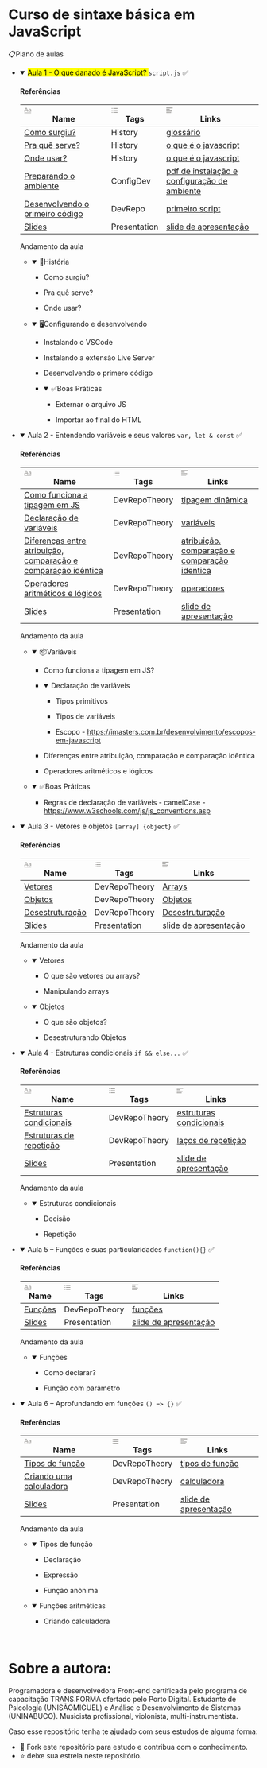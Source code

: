 # Curso de sintaxe básica em JavaScript

📋Plano de aulas</h1></header>
<div class="page-body">
<ul id="e5ee4531-773d-48bc-bfb6-7f8f22c51a06" class="block-color-red_background toggle">
   <li>
      <details open="">
         <summary><mark class="highlight-red_background">Aula 1 - O que danado é JavaScript? </mark> <code>script.js</code> ✅</summary>
         <div id="fb329cde-13ea-4a2d-a128-54542fecf933" class="collection-content">
            <h4 class="collection-title">Referências</h4>
            <table class="collection-content">
               <thead>
                  <tr>
                     <th>
                        <span class="icon property-icon">
                           <svg viewBox="0 0 14 14" style="width:14px;height:14px;display:block;fill:rgba(55, 53, 47, 0.4);flex-shrink:0;-webkit-backface-visibility:hidden" class="typesTitle">
                              <path d="M7.73943662,8.6971831 C7.77640845,8.7834507 7.81338028,8.8943662 7.81338028,9.00528169 C7.81338028,9.49823944 7.40669014,9.89260563 6.91373239,9.89260563 C6.53169014,9.89260563 6.19894366,9.64612676 6.08802817,9.30105634 L5.75528169,8.33978873 L2.05809859,8.33978873 L1.72535211,9.30105634 C1.61443662,9.64612676 1.2693662,9.89260563 0.887323944,9.89260563 C0.394366197,9.89260563 0,9.49823944 0,9.00528169 C0,8.8943662 0.0246478873,8.7834507 0.0616197183,8.6971831 L2.46478873,2.48591549 C2.68661972,1.90669014 3.24119718,1.5 3.90669014,1.5 C4.55985915,1.5 5.12676056,1.90669014 5.34859155,2.48591549 L7.73943662,8.6971831 Z M2.60035211,6.82394366 L5.21302817,6.82394366 L3.90669014,3.10211268 L2.60035211,6.82394366 Z M11.3996479,3.70598592 C12.7552817,3.70598592 14,4.24823944 14,5.96126761 L14,9.07922535 C14,9.52288732 13.6549296,9.89260563 13.2112676,9.89260563 C12.8169014,9.89260563 12.471831,9.59683099 12.4225352,9.19014085 C12.028169,9.6584507 11.3257042,9.95422535 10.5492958,9.95422535 C9.60035211,9.95422535 8.47887324,9.31338028 8.47887324,7.98239437 C8.47887324,6.58978873 9.60035211,6.08450704 10.5492958,6.08450704 C11.3380282,6.08450704 12.040493,6.33098592 12.4348592,6.81161972 L12.4348592,5.98591549 C12.4348592,5.38204225 11.9172535,4.98767606 11.1285211,4.98767606 C10.6602113,4.98767606 10.2411972,5.11091549 9.80985915,5.38204225 C9.72359155,5.43133803 9.61267606,5.46830986 9.50176056,5.46830986 C9.18133803,5.46830986 8.91021127,5.1971831 8.91021127,4.86443662 C8.91021127,4.64260563 9.0334507,4.44542254 9.19366197,4.34683099 C9.87147887,3.90316901 10.6232394,3.70598592 11.3996479,3.70598592 Z M11.1778169,8.8943662 C11.6830986,8.8943662 12.1760563,8.72183099 12.4348592,8.37676056 L12.4348592,7.63732394 C12.1760563,7.29225352 11.6830986,7.11971831 11.1778169,7.11971831 C10.5616197,7.11971831 10.056338,7.45246479 10.056338,8.0193662 C10.056338,8.57394366 10.5616197,8.8943662 11.1778169,8.8943662 Z M0.65625,11.125 L13.34375,11.125 C13.7061869,11.125 14,11.4188131 14,11.78125 C14,12.1436869 13.7061869,12.4375 13.34375,12.4375 L0.65625,12.4375 C0.293813133,12.4375 4.43857149e-17,12.1436869 0,11.78125 C-4.43857149e-17,11.4188131 0.293813133,11.125 0.65625,11.125 Z"></path>
                           </svg>
                        </span>
                        Name
                     </th>
                     <th>
                        <span class="icon property-icon">
                           <svg viewBox="0 0 14 14" style="width:14px;height:14px;display:block;fill:rgba(55, 53, 47, 0.4);flex-shrink:0;-webkit-backface-visibility:hidden" class="typesMultipleSelect">
                              <path d="M4,3 C4,2.447715 4.447715,2 5,2 L12,2 C12.5523,2 13,2.447716 13,3 C13,3.55228 12.5523,4 12,4 L5,4 C4.447715,4 4,3.55228 4,3 Z M4,7 C4,6.447715 4.447715,6 5,6 L12,6 C12.5523,6 13,6.447716 13,7 C13,7.55228 12.5523,8 12,8 L5,8 C4.447715,8 4,7.55228 4,7 Z M4,11 C4,10.447715 4.447715,10 5,10 L12,10 C12.5523,10 13,10.447716 13,11 C13,11.55228 12.5523,12 12,12 L5,12 C4.447715,12 4,11.55228 4,11 Z M2,4 C1.44771525,4 1,3.55228475 1,3 C1,2.44771525 1.44771525,2 2,2 C2.55228475,2 3,2.44771525 3,3 C3,3.55228475 2.55228475,4 2,4 Z M2,8 C1.44771525,8 1,7.55228475 1,7 C1,6.44771525 1.44771525,6 2,6 C2.55228475,6 3,6.44771525 3,7 C3,7.55228475 2.55228475,8 2,8 Z M2,12 C1.44771525,12 1,11.5522847 1,11 C1,10.4477153 1.44771525,10 2,10 C2.55228475,10 3,10.4477153 3,11 C3,11.5522847 2.55228475,12 2,12 Z"></path>
                           </svg>
                        </span>
                        Tags
                     </th>
                     <th>
                        <span class="icon property-icon">
                           <svg viewBox="0 0 14 14" style="width:14px;height:14px;display:block;fill:rgba(55, 53, 47, 0.4);flex-shrink:0;-webkit-backface-visibility:hidden" class="typesText">
                              <path d="M7,4.56818 C7,4.29204 6.77614,4.06818 6.5,4.06818 L0.5,4.06818 C0.223858,4.06818 0,4.29204 0,4.56818 L0,5.61364 C0,5.88978 0.223858,6.11364 0.5,6.11364 L6.5,6.11364 C6.77614,6.11364 7,5.88978 7,5.61364 L7,4.56818 Z M0.5,1 C0.223858,1 0,1.223858 0,1.5 L0,2.54545 C0,2.8216 0.223858,3.04545 0.5,3.04545 L12.5,3.04545 C12.7761,3.04545 13,2.8216 13,2.54545 L13,1.5 C13,1.223858 12.7761,1 12.5,1 L0.5,1 Z M0,8.68182 C0,8.95796 0.223858,9.18182 0.5,9.18182 L11.5,9.18182 C11.7761,9.18182 12,8.95796 12,8.68182 L12,7.63636 C12,7.36022 11.7761,7.13636 11.5,7.13636 L0.5,7.13636 C0.223858,7.13636 0,7.36022 0,7.63636 L0,8.68182 Z M0,11.75 C0,12.0261 0.223858,12.25 0.5,12.25 L9.5,12.25 C9.77614,12.25 10,12.0261 10,11.75 L10,10.70455 C10,10.4284 9.77614,10.20455 9.5,10.20455 L0.5,10.20455 C0.223858,10.20455 0,10.4284 0,10.70455 L0,11.75 Z"></path>
                           </svg>
                        </span>
                        Links
                     </th>
                  </tr>
               </thead>
               <tbody>
                  <tr id="8dba805d-0a47-43e6-9074-0fec26d69717">
                     <td class="cell-title"><a href="https://www.notion.so/Como-surgiu-8dba805d0a4743e690740fec26d69717">Como surgiu?</a></td>
                     <td class="cell-?Ktb"><span class="selected-value select-value-color-pink">History</span></td>
                     <td class="cell-~GqB"><a href="https://developer.mozilla.org/pt-BR/docs/Glossary/JavaScript">glossário</a></td>
                  </tr>
                  <tr id="cb3403fd-b717-4120-b1d1-21b7e848132a">
                     <td class="cell-title"><a href="https://www.notion.so/Pra-qu-serve-cb3403fdb7174120b1d121b7e848132a">Pra quê serve?</a></td>
                     <td class="cell-?Ktb"><span class="selected-value select-value-color-pink">History</span></td>
                     <td class="cell-~GqB"><a href="https://developer.mozilla.org/pt-BR/docs/Learn/JavaScript/First_steps/What_is_JavaScript">o que é o javascript</a></td>
                  </tr>
                  <tr id="09713919-8a15-4f55-949c-871fcb693b65">
                     <td class="cell-title"><a href="https://www.notion.so/Onde-usar-097139198a154f55949c871fcb693b65">Onde usar?</a></td>
                     <td class="cell-?Ktb"><span class="selected-value select-value-color-pink">History</span></td>
                     <td class="cell-~GqB"><a href="https://developer.mozilla.org/pt-BR/docs/Learn/JavaScript/First_steps/What_is_JavaScript">o que é o javascript</a></td>
                  </tr>
                  <tr id="f0d09714-e25f-4a9b-acab-54293db9abe9">
                     <td class="cell-title"><a href="https://www.notion.so/Preparando-o-ambiente-f0d09714e25f4a9bacab54293db9abe9">Preparando o ambiente</a></td>
                     <td class="cell-?Ktb"><span class="selected-value select-value-color-gray">Config</span><span class="selected-value select-value-color-orange">Dev</span></td>
                     <td class="cell-~GqB"><a href="https://github.com/DianaMartine/curso-dio-sintaxe-basica-javascript/blob/main/Aula">pdf de instalação e configuração de ambiente</a></td>
                  </tr>
                  <tr id="73ae1ff9-9060-4708-8bc2-db140c0c8071">
                     <td class="cell-title"><a href="https://www.notion.so/Desenvolvendo-o-primeiro-c-digo-73ae1ff9906047088bc2db140c0c8071">Desenvolvendo o primeiro código</a></td>
                     <td class="cell-?Ktb"><span class="selected-value select-value-color-orange">Dev</span><span class="selected-value select-value-color-blue">Repo</span></td>
                     <td class="cell-~GqB"><a href="https://github.com/DianaMartine/curso-dio-sintaxe-basica-javascript">primeiro script</a></td>
                  </tr>
                  <tr id="5369d79f-03ab-4b1f-98fa-f843e9b2c11e">
                     <td class="cell-title"><a href="https://www.notion.so/Slides-5369d79f03ab4b1f98faf843e9b2c11e">Slides</a></td>
                     <td class="cell-?Ktb"><span class="selected-value select-value-color-red">Presentation</span></td>
                     <td class="cell-~GqB"><a href="https://docs.google.com/presentation/d/1J8ALUVYqdvtAolFvi3mZ45XDBJBkuC6a/edit?usp=sharing&amp;ouid=111286512786680935735&amp;rtpof=true&amp;sd=true">slide de apresentação</a></td>
                  </tr>
               </tbody>
            </table>
         </div>
         <p id="1e38808c-56e3-497e-a93a-3e5ace55d17f" class=""></p>
         <p id="fa7ac8ea-508e-4792-8ec3-2a021bea4c7e" class="">Andamento da aula</p>
         <ul id="72ab6615-eb1c-4aba-9896-ac79ead71ce5" class="toggle">
            <li>
               <details open="">
                  <summary>📔História</summary>
                  <ul id="eb3a601b-d9d0-4436-9a5c-82629dc768b6" class="to-do-list">
                     <li>
                        <div class="checkbox checkbox-off"></div>
                        <span class="to-do-children-unchecked">Como surgiu?</span>
                     </li>
                  </ul>
                  <ul id="dbd538a8-c553-496f-85ef-043c62b0fb77" class="to-do-list">
                     <li>
                        <div class="checkbox checkbox-off"></div>
                        <span class="to-do-children-unchecked">Pra quê serve?</span>
                     </li>
                  </ul>
                  <ul id="1ae95505-6dc1-4ae0-a06a-9a6478351649" class="to-do-list">
                     <li>
                        <div class="checkbox checkbox-off"></div>
                        <span class="to-do-children-unchecked">Onde usar?</span>
                     </li>
                  </ul>
               </details>
            </li>
         </ul>
         <ul id="6fc9ccf0-43d9-46c6-a29e-d52a5ae15fe5" class="toggle">
            <li>
               <details open="">
                  <summary>🖥️Configurando e desenvolvendo</summary>
                  <ul id="b4652735-c75c-4c0d-9613-6f3e066aafdf" class="to-do-list">
                     <li>
                        <div class="checkbox checkbox-off"></div>
                        <span class="to-do-children-unchecked">Instalando o VSCode</span>
                     </li>
                  </ul>
                  <ul id="fc95b0ea-e84a-40cb-af95-f7d0d5a8df61" class="to-do-list">
                     <li>
                        <div class="checkbox checkbox-off"></div>
                        <span class="to-do-children-unchecked">Instalando a extensão Live Server</span>
                     </li>
                  </ul>
                  <ul id="0ffd0301-446a-4828-8753-725eb6d5010e" class="to-do-list">
                     <li>
                        <div class="checkbox checkbox-off"></div>
                        <span class="to-do-children-unchecked">Desenvolvendo o primero código</span>
                     </li>
                  </ul>
                  <ul id="8a84a54d-4d1c-40d7-b745-766fccbd4ae0" class="toggle">
                     <li>
                        <details open="">
                           <summary>✅Boas Práticas</summary>
                           <ul id="f1b1df6d-7632-458b-870f-c1ceef39004d" class="to-do-list">
                              <li>
                                 <div class="checkbox checkbox-off"></div>
                                 <span class="to-do-children-unchecked">Externar o arquivo JS</span>
                              </li>
                           </ul>
                           <ul id="7da2f88e-61a1-483c-a6c5-fb2abe61817a" class="to-do-list">
                              <li>
                                 <div class="checkbox checkbox-off"></div>
                                 <span class="to-do-children-unchecked">Importar ao final do HTML</span>
                              </li>
                           </ul>
                        </details>
                     </li>
                  </ul>
               </details>
            </li>
         </ul>
         <p id="c1f746b5-fce0-494c-9640-38669f6d1dff" class=""></p>
      </details>
   </li>
</ul>
<ul id="abc37d98-b270-4dc7-82c4-644da2d24285" class="block-color-pink_background toggle">
   <li>
      <details open="">
         <summary>Aula 2 - Entendendo variáveis e seus valores <code>var, let &amp; const</code> ✅</summary>
         <div id="47a6aaab-23e1-4be4-a468-3c9705d7ee11" class="collection-content">
            <h4 class="collection-title">Referências</h4>
            <table class="collection-content">
               <thead>
                  <tr>
                     <th>
                        <span class="icon property-icon">
                           <svg viewBox="0 0 14 14" style="width:14px;height:14px;display:block;fill:rgba(55, 53, 47, 0.4);flex-shrink:0;-webkit-backface-visibility:hidden" class="typesTitle">
                              <path d="M7.73943662,8.6971831 C7.77640845,8.7834507 7.81338028,8.8943662 7.81338028,9.00528169 C7.81338028,9.49823944 7.40669014,9.89260563 6.91373239,9.89260563 C6.53169014,9.89260563 6.19894366,9.64612676 6.08802817,9.30105634 L5.75528169,8.33978873 L2.05809859,8.33978873 L1.72535211,9.30105634 C1.61443662,9.64612676 1.2693662,9.89260563 0.887323944,9.89260563 C0.394366197,9.89260563 0,9.49823944 0,9.00528169 C0,8.8943662 0.0246478873,8.7834507 0.0616197183,8.6971831 L2.46478873,2.48591549 C2.68661972,1.90669014 3.24119718,1.5 3.90669014,1.5 C4.55985915,1.5 5.12676056,1.90669014 5.34859155,2.48591549 L7.73943662,8.6971831 Z M2.60035211,6.82394366 L5.21302817,6.82394366 L3.90669014,3.10211268 L2.60035211,6.82394366 Z M11.3996479,3.70598592 C12.7552817,3.70598592 14,4.24823944 14,5.96126761 L14,9.07922535 C14,9.52288732 13.6549296,9.89260563 13.2112676,9.89260563 C12.8169014,9.89260563 12.471831,9.59683099 12.4225352,9.19014085 C12.028169,9.6584507 11.3257042,9.95422535 10.5492958,9.95422535 C9.60035211,9.95422535 8.47887324,9.31338028 8.47887324,7.98239437 C8.47887324,6.58978873 9.60035211,6.08450704 10.5492958,6.08450704 C11.3380282,6.08450704 12.040493,6.33098592 12.4348592,6.81161972 L12.4348592,5.98591549 C12.4348592,5.38204225 11.9172535,4.98767606 11.1285211,4.98767606 C10.6602113,4.98767606 10.2411972,5.11091549 9.80985915,5.38204225 C9.72359155,5.43133803 9.61267606,5.46830986 9.50176056,5.46830986 C9.18133803,5.46830986 8.91021127,5.1971831 8.91021127,4.86443662 C8.91021127,4.64260563 9.0334507,4.44542254 9.19366197,4.34683099 C9.87147887,3.90316901 10.6232394,3.70598592 11.3996479,3.70598592 Z M11.1778169,8.8943662 C11.6830986,8.8943662 12.1760563,8.72183099 12.4348592,8.37676056 L12.4348592,7.63732394 C12.1760563,7.29225352 11.6830986,7.11971831 11.1778169,7.11971831 C10.5616197,7.11971831 10.056338,7.45246479 10.056338,8.0193662 C10.056338,8.57394366 10.5616197,8.8943662 11.1778169,8.8943662 Z M0.65625,11.125 L13.34375,11.125 C13.7061869,11.125 14,11.4188131 14,11.78125 C14,12.1436869 13.7061869,12.4375 13.34375,12.4375 L0.65625,12.4375 C0.293813133,12.4375 4.43857149e-17,12.1436869 0,11.78125 C-4.43857149e-17,11.4188131 0.293813133,11.125 0.65625,11.125 Z"></path>
                           </svg>
                        </span>
                        Name
                     </th>
                     <th>
                        <span class="icon property-icon">
                           <svg viewBox="0 0 14 14" style="width:14px;height:14px;display:block;fill:rgba(55, 53, 47, 0.4);flex-shrink:0;-webkit-backface-visibility:hidden" class="typesMultipleSelect">
                              <path d="M4,3 C4,2.447715 4.447715,2 5,2 L12,2 C12.5523,2 13,2.447716 13,3 C13,3.55228 12.5523,4 12,4 L5,4 C4.447715,4 4,3.55228 4,3 Z M4,7 C4,6.447715 4.447715,6 5,6 L12,6 C12.5523,6 13,6.447716 13,7 C13,7.55228 12.5523,8 12,8 L5,8 C4.447715,8 4,7.55228 4,7 Z M4,11 C4,10.447715 4.447715,10 5,10 L12,10 C12.5523,10 13,10.447716 13,11 C13,11.55228 12.5523,12 12,12 L5,12 C4.447715,12 4,11.55228 4,11 Z M2,4 C1.44771525,4 1,3.55228475 1,3 C1,2.44771525 1.44771525,2 2,2 C2.55228475,2 3,2.44771525 3,3 C3,3.55228475 2.55228475,4 2,4 Z M2,8 C1.44771525,8 1,7.55228475 1,7 C1,6.44771525 1.44771525,6 2,6 C2.55228475,6 3,6.44771525 3,7 C3,7.55228475 2.55228475,8 2,8 Z M2,12 C1.44771525,12 1,11.5522847 1,11 C1,10.4477153 1.44771525,10 2,10 C2.55228475,10 3,10.4477153 3,11 C3,11.5522847 2.55228475,12 2,12 Z"></path>
                           </svg>
                        </span>
                        Tags
                     </th>
                     <th>
                        <span class="icon property-icon">
                           <svg viewBox="0 0 14 14" style="width:14px;height:14px;display:block;fill:rgba(55, 53, 47, 0.4);flex-shrink:0;-webkit-backface-visibility:hidden" class="typesText">
                              <path d="M7,4.56818 C7,4.29204 6.77614,4.06818 6.5,4.06818 L0.5,4.06818 C0.223858,4.06818 0,4.29204 0,4.56818 L0,5.61364 C0,5.88978 0.223858,6.11364 0.5,6.11364 L6.5,6.11364 C6.77614,6.11364 7,5.88978 7,5.61364 L7,4.56818 Z M0.5,1 C0.223858,1 0,1.223858 0,1.5 L0,2.54545 C0,2.8216 0.223858,3.04545 0.5,3.04545 L12.5,3.04545 C12.7761,3.04545 13,2.8216 13,2.54545 L13,1.5 C13,1.223858 12.7761,1 12.5,1 L0.5,1 Z M0,8.68182 C0,8.95796 0.223858,9.18182 0.5,9.18182 L11.5,9.18182 C11.7761,9.18182 12,8.95796 12,8.68182 L12,7.63636 C12,7.36022 11.7761,7.13636 11.5,7.13636 L0.5,7.13636 C0.223858,7.13636 0,7.36022 0,7.63636 L0,8.68182 Z M0,11.75 C0,12.0261 0.223858,12.25 0.5,12.25 L9.5,12.25 C9.77614,12.25 10,12.0261 10,11.75 L10,10.70455 C10,10.4284 9.77614,10.20455 9.5,10.20455 L0.5,10.20455 C0.223858,10.20455 0,10.4284 0,10.70455 L0,11.75 Z"></path>
                           </svg>
                        </span>
                        Links
                     </th>
                  </tr>
               </thead>
               <tbody>
                  <tr id="83d02bad-0aa3-4b88-831e-a2cfdc9fc9bf">
                     <td class="cell-title"><a href="https://www.notion.so/Como-funciona-a-tipagem-em-JS-83d02bad0aa34b88831ea2cfdc9fc9bf">Como funciona a tipagem em JS</a></td>
                     <td class="cell-?Ktb"><span class="selected-value select-value-color-orange">Dev</span><span class="selected-value select-value-color-blue">Repo</span><span class="selected-value select-value-color-green">Theory</span></td>
                     <td class="cell-~GqB"><a href="https://danvitoriano.medium.com/tipagem-dinâmica-no-javascript-e3551a445b38">tipagem dinâmica</a></td>
                  </tr>
                  <tr id="a96ee3bf-3eb1-4be3-9ece-e40e0f0b0822">
                     <td class="cell-title"><a href="https://www.notion.so/Declara-o-de-vari-veis-a96ee3bf3eb14be39ecee40e0f0b0822">Declaração de variáveis</a></td>
                     <td class="cell-?Ktb"><span class="selected-value select-value-color-orange">Dev</span><span class="selected-value select-value-color-blue">Repo</span><span class="selected-value select-value-color-green">Theory</span></td>
                     <td class="cell-~GqB"><a href="https://developer.mozilla.org/pt-BR/docs/Web/JavaScript/Guide/Grammar_and_types">variáveis</a></td>
                  </tr>
                  <tr id="2d258029-26ea-4034-b419-a394fac8809d">
                     <td class="cell-title"><a href="https://www.notion.so/Diferen-as-entre-atribui-o-compara-o-e-compara-o-id-ntica-2d25802926ea4034b419a394fac8809d">Diferenças entre atribuição, comparação e comparação idêntica</a></td>
                     <td class="cell-?Ktb"><span class="selected-value select-value-color-orange">Dev</span><span class="selected-value select-value-color-blue">Repo</span><span class="selected-value select-value-color-green">Theory</span></td>
                     <td class="cell-~GqB"><a href="https://developer.mozilla.org/pt-BR/docs/Web/JavaScript/Guide/Expressions_and_Operators#operador_atribuicao">atribuição. comparação e comparação identica</a></td>
                  </tr>
                  <tr id="b0b13633-f384-4c12-bc5e-b2d3a68a6a5c">
                     <td class="cell-title"><a href="https://www.notion.so/Operadores-aritm-ticos-e-l-gicos-b0b13633f3844c12bc5eb2d3a68a6a5c">Operadores aritméticos e lógicos</a></td>
                     <td class="cell-?Ktb"><span class="selected-value select-value-color-orange">Dev</span><span class="selected-value select-value-color-blue">Repo</span><span class="selected-value select-value-color-green">Theory</span></td>
                     <td class="cell-~GqB"><a href="https://developer.mozilla.org/pt-BR/docs/Web/JavaScript/Guide/Expressions_and_Operators#operador_atribuicao">operadores</a></td>
                  </tr>
                  <tr id="7c106e8f-f189-4402-b50d-ca31ca2872f2">
                     <td class="cell-title"><a href="https://www.notion.so/Slides-7c106e8ff1894402b50dca31ca2872f2">Slides</a></td>
                     <td class="cell-?Ktb"><span class="selected-value select-value-color-red">Presentation</span></td>
                     <td class="cell-~GqB"><a href="https://docs.google.com/presentation/d/12WrtfPD1kelr76mXkbkVgIg6-PNAwJrC/edit?usp=sharing&amp;ouid=111286512786680935735&amp;rtpof=true&amp;sd=true">slide de apresentação</a></td>
                  </tr>
               </tbody>
            </table>
         </div>
         <p id="77f15c87-5f09-4823-b99c-fb64c150f36a" class=""></p>
         <p id="b02d6c31-e1ea-4585-b831-63ba714f6d66" class="">Andamento da aula</p>
         <ul id="e035e43a-9a3c-4048-ba96-9ee0b869a8d0" class="toggle">
            <li>
               <details open="">
                  <summary>📦Variáveis</summary>
                  <ul id="5c79c5ae-2900-442b-a822-59393abccfdd" class="to-do-list">
                     <li>
                        <div class="checkbox checkbox-off"></div>
                        <span class="to-do-children-unchecked">Como funciona a tipagem em JS?</span>
                     </li>
                  </ul>
                  <ul id="f0f606b1-2a33-4e01-9a82-7345376bbcfa" class="toggle">
                     <li>
                        <details open="">
                           <summary>Declaração de variáveis</summary>
                           <ul id="ce9c56d7-92a3-4513-a00b-c0e05043253f" class="to-do-list">
                              <li>
                                 <div class="checkbox checkbox-off"></div>
                                 <span class="to-do-children-unchecked">Tipos primitivos</span>
                              </li>
                           </ul>
                           <ul id="88e67612-4c28-47ed-868f-a3912bdcc38e" class="to-do-list">
                              <li>
                                 <div class="checkbox checkbox-off"></div>
                                 <span class="to-do-children-unchecked">Tipos de variáveis</span>
                              </li>
                           </ul>
                           <ul id="b414b4dd-f9a3-4a08-9f42-5fdc415ddc08" class="to-do-list">
                              <li>
                                 <div class="checkbox checkbox-off"></div>
                                 <span class="to-do-children-unchecked">Escopo - <a href="https://imasters.com.br/desenvolvimento/escopos-em-javascript">https://imasters.com.br/desenvolvimento/escopos-em-javascript</a></span>
                              </li>
                           </ul>
                        </details>
                     </li>
                  </ul>
                  <ul id="afc63a93-3626-4d07-af35-4500a3be5af2" class="to-do-list">
                     <li>
                        <div class="checkbox checkbox-off"></div>
                        <span class="to-do-children-unchecked">Diferenças entre atribuição, comparação e comparação idêntica</span>
                     </li>
                  </ul>
                  <ul id="d10d3754-3d72-4f20-b3cc-b760d7dd17e0" class="to-do-list">
                     <li>
                        <div class="checkbox checkbox-off"></div>
                        <span class="to-do-children-unchecked">Operadores aritméticos e lógicos</span>
                     </li>
                  </ul>
               </details>
            </li>
         </ul>
         <ul id="95852927-3bcb-491f-bffa-4bfec35d1c3a" class="toggle">
            <li>
               <details open="">
                  <summary>✅Boas Práticas</summary>
                  <ul id="b490d722-fb6e-4b43-897a-4326dc20b792" class="to-do-list">
                     <li>
                        <div class="checkbox checkbox-off"></div>
                        <span class="to-do-children-unchecked">Regras de declaração de variáveis - camelCase - <a href="https://www.w3schools.com/js/js_conventions.asp">https://www.w3schools.com/js/js_conventions.asp</a></span>
                     </li>
                  </ul>
               </details>
            </li>
         </ul>
         <p id="da1c8575-6f3f-46e4-93f3-4c620772f5c0" class=""></p>
      </details>
   </li>
</ul>
<ul id="0b4ef778-2b7b-451a-9fc4-397be2969516" class="block-color-purple_background toggle">
   <li>
      <details open="">
         <summary>Aula 3 - Vetores e objetos <code>[array] {object}</code> ✅</summary>
         <div id="be310244-f2ac-4ac1-b196-f5790bfa902c" class="collection-content">
            <h4 class="collection-title">Referências</h4>
            <table class="collection-content">
               <thead>
                  <tr>
                     <th>
                        <span class="icon property-icon">
                           <svg viewBox="0 0 14 14" style="width:14px;height:14px;display:block;fill:rgba(55, 53, 47, 0.4);flex-shrink:0;-webkit-backface-visibility:hidden" class="typesTitle">
                              <path d="M7.73943662,8.6971831 C7.77640845,8.7834507 7.81338028,8.8943662 7.81338028,9.00528169 C7.81338028,9.49823944 7.40669014,9.89260563 6.91373239,9.89260563 C6.53169014,9.89260563 6.19894366,9.64612676 6.08802817,9.30105634 L5.75528169,8.33978873 L2.05809859,8.33978873 L1.72535211,9.30105634 C1.61443662,9.64612676 1.2693662,9.89260563 0.887323944,9.89260563 C0.394366197,9.89260563 0,9.49823944 0,9.00528169 C0,8.8943662 0.0246478873,8.7834507 0.0616197183,8.6971831 L2.46478873,2.48591549 C2.68661972,1.90669014 3.24119718,1.5 3.90669014,1.5 C4.55985915,1.5 5.12676056,1.90669014 5.34859155,2.48591549 L7.73943662,8.6971831 Z M2.60035211,6.82394366 L5.21302817,6.82394366 L3.90669014,3.10211268 L2.60035211,6.82394366 Z M11.3996479,3.70598592 C12.7552817,3.70598592 14,4.24823944 14,5.96126761 L14,9.07922535 C14,9.52288732 13.6549296,9.89260563 13.2112676,9.89260563 C12.8169014,9.89260563 12.471831,9.59683099 12.4225352,9.19014085 C12.028169,9.6584507 11.3257042,9.95422535 10.5492958,9.95422535 C9.60035211,9.95422535 8.47887324,9.31338028 8.47887324,7.98239437 C8.47887324,6.58978873 9.60035211,6.08450704 10.5492958,6.08450704 C11.3380282,6.08450704 12.040493,6.33098592 12.4348592,6.81161972 L12.4348592,5.98591549 C12.4348592,5.38204225 11.9172535,4.98767606 11.1285211,4.98767606 C10.6602113,4.98767606 10.2411972,5.11091549 9.80985915,5.38204225 C9.72359155,5.43133803 9.61267606,5.46830986 9.50176056,5.46830986 C9.18133803,5.46830986 8.91021127,5.1971831 8.91021127,4.86443662 C8.91021127,4.64260563 9.0334507,4.44542254 9.19366197,4.34683099 C9.87147887,3.90316901 10.6232394,3.70598592 11.3996479,3.70598592 Z M11.1778169,8.8943662 C11.6830986,8.8943662 12.1760563,8.72183099 12.4348592,8.37676056 L12.4348592,7.63732394 C12.1760563,7.29225352 11.6830986,7.11971831 11.1778169,7.11971831 C10.5616197,7.11971831 10.056338,7.45246479 10.056338,8.0193662 C10.056338,8.57394366 10.5616197,8.8943662 11.1778169,8.8943662 Z M0.65625,11.125 L13.34375,11.125 C13.7061869,11.125 14,11.4188131 14,11.78125 C14,12.1436869 13.7061869,12.4375 13.34375,12.4375 L0.65625,12.4375 C0.293813133,12.4375 4.43857149e-17,12.1436869 0,11.78125 C-4.43857149e-17,11.4188131 0.293813133,11.125 0.65625,11.125 Z"></path>
                           </svg>
                        </span>
                        Name
                     </th>
                     <th>
                        <span class="icon property-icon">
                           <svg viewBox="0 0 14 14" style="width:14px;height:14px;display:block;fill:rgba(55, 53, 47, 0.4);flex-shrink:0;-webkit-backface-visibility:hidden" class="typesMultipleSelect">
                              <path d="M4,3 C4,2.447715 4.447715,2 5,2 L12,2 C12.5523,2 13,2.447716 13,3 C13,3.55228 12.5523,4 12,4 L5,4 C4.447715,4 4,3.55228 4,3 Z M4,7 C4,6.447715 4.447715,6 5,6 L12,6 C12.5523,6 13,6.447716 13,7 C13,7.55228 12.5523,8 12,8 L5,8 C4.447715,8 4,7.55228 4,7 Z M4,11 C4,10.447715 4.447715,10 5,10 L12,10 C12.5523,10 13,10.447716 13,11 C13,11.55228 12.5523,12 12,12 L5,12 C4.447715,12 4,11.55228 4,11 Z M2,4 C1.44771525,4 1,3.55228475 1,3 C1,2.44771525 1.44771525,2 2,2 C2.55228475,2 3,2.44771525 3,3 C3,3.55228475 2.55228475,4 2,4 Z M2,8 C1.44771525,8 1,7.55228475 1,7 C1,6.44771525 1.44771525,6 2,6 C2.55228475,6 3,6.44771525 3,7 C3,7.55228475 2.55228475,8 2,8 Z M2,12 C1.44771525,12 1,11.5522847 1,11 C1,10.4477153 1.44771525,10 2,10 C2.55228475,10 3,10.4477153 3,11 C3,11.5522847 2.55228475,12 2,12 Z"></path>
                           </svg>
                        </span>
                        Tags
                     </th>
                     <th>
                        <span class="icon property-icon">
                           <svg viewBox="0 0 14 14" style="width:14px;height:14px;display:block;fill:rgba(55, 53, 47, 0.4);flex-shrink:0;-webkit-backface-visibility:hidden" class="typesText">
                              <path d="M7,4.56818 C7,4.29204 6.77614,4.06818 6.5,4.06818 L0.5,4.06818 C0.223858,4.06818 0,4.29204 0,4.56818 L0,5.61364 C0,5.88978 0.223858,6.11364 0.5,6.11364 L6.5,6.11364 C6.77614,6.11364 7,5.88978 7,5.61364 L7,4.56818 Z M0.5,1 C0.223858,1 0,1.223858 0,1.5 L0,2.54545 C0,2.8216 0.223858,3.04545 0.5,3.04545 L12.5,3.04545 C12.7761,3.04545 13,2.8216 13,2.54545 L13,1.5 C13,1.223858 12.7761,1 12.5,1 L0.5,1 Z M0,8.68182 C0,8.95796 0.223858,9.18182 0.5,9.18182 L11.5,9.18182 C11.7761,9.18182 12,8.95796 12,8.68182 L12,7.63636 C12,7.36022 11.7761,7.13636 11.5,7.13636 L0.5,7.13636 C0.223858,7.13636 0,7.36022 0,7.63636 L0,8.68182 Z M0,11.75 C0,12.0261 0.223858,12.25 0.5,12.25 L9.5,12.25 C9.77614,12.25 10,12.0261 10,11.75 L10,10.70455 C10,10.4284 9.77614,10.20455 9.5,10.20455 L0.5,10.20455 C0.223858,10.20455 0,10.4284 0,10.70455 L0,11.75 Z"></path>
                           </svg>
                        </span>
                        Links
                     </th>
                  </tr>
               </thead>
               <tbody>
                  <tr id="b6b8c6d3-4e28-455c-9290-7b88120c49e9">
                     <td class="cell-title"><a href="https://www.notion.so/Vetores-b6b8c6d34e28455c92907b88120c49e9">Vetores</a></td>
                     <td class="cell-?Ktb"><span class="selected-value select-value-color-orange">Dev</span><span class="selected-value select-value-color-blue">Repo</span><span class="selected-value select-value-color-green">Theory</span></td>
                     <td class="cell-~GqB"><a href="https://developer.mozilla.org/pt-BR/docs/Web/JavaScript/Reference/Global_Objects/Array">Arrays</a></td>
                  </tr>
                  <tr id="53bdd603-0da9-4cfd-8ce7-d4d0e1e43688">
                     <td class="cell-title"><a href="https://www.notion.so/Objetos-53bdd6030da94cfd8ce7d4d0e1e43688">Objetos</a></td>
                     <td class="cell-?Ktb"><span class="selected-value select-value-color-orange">Dev</span><span class="selected-value select-value-color-blue">Repo</span><span class="selected-value select-value-color-green">Theory</span></td>
                     <td class="cell-~GqB"><a href="https://developer.mozilla.org/pt-BR/docs/Web/JavaScript/Guide/Working_with_Objects">Objetos</a></td>
                  </tr>
                  <tr id="0b121c88-8f04-472c-9dc8-4a3aa7968402">
                     <td class="cell-title"><a href="https://www.notion.so/Desestrutura-o-0b121c888f04472c9dc84a3aa7968402">Desestruturação</a></td>
                     <td class="cell-?Ktb"><span class="selected-value select-value-color-orange">Dev</span><span class="selected-value select-value-color-blue">Repo</span><span class="selected-value select-value-color-green">Theory</span></td>
                     <td class="cell-~GqB"><a href="https://www.digitalocean.com/community/tutorials/understanding-destructuring-rest-parameters-and-spread-syntax-in-javascript-pt">Desestruturação</a></td>
                  </tr>
                  <tr id="b11ca7db-98ae-4ae8-b261-15bf5b99bc14">
                     <td class="cell-title"><a href="https://www.notion.so/Slides-b11ca7db98ae4ae8b26115bf5b99bc14">Slides</a></td>
                     <td class="cell-?Ktb"><span class="selected-value select-value-color-red">Presentation</span></td>
                     <td class="cell-~GqB">slide de apresentação</td>
                  </tr>
               </tbody>
            </table>
         </div>
         <p id="189fe4a2-c90e-434a-9ebe-a7198a000571" class=""></p>
         <p id="6e38a785-37fb-4bf9-8ccd-077b6bb4833c" class="">Andamento da aula</p>
         <ul id="af6e6c4a-f29b-4f8c-b2af-cb01141795a6" class="toggle">
            <li>
               <details open="">
                  <summary>Vetores</summary>
                  <ul id="08cf8e0d-6199-4aff-8aba-60dd4abda047" class="to-do-list">
                     <li>
                        <div class="checkbox checkbox-off"></div>
                        <span class="to-do-children-unchecked">O que são vetores ou arrays?</span>
                     </li>
                  </ul>
                  <ul id="42c2065a-9871-4d94-96e4-e45044fec3b5" class="to-do-list">
                     <li>
                        <div class="checkbox checkbox-off"></div>
                        <span class="to-do-children-unchecked">Manipulando arrays</span>
                     </li>
                  </ul>
               </details>
            </li>
         </ul>
         <ul id="df93b2c5-2240-4f75-a2bd-b35a8a75ced0" class="toggle">
            <li>
               <details open="">
                  <summary>Objetos</summary>
                  <ul id="2bcce8aa-da5f-4e4f-a354-30e2d4a9ab7e" class="to-do-list">
                     <li>
                        <div class="checkbox checkbox-off"></div>
                        <span class="to-do-children-unchecked">O que são objetos?</span>
                     </li>
                  </ul>
                  <ul id="75685d2c-a37c-4ebe-8393-c4ade02a526f" class="to-do-list">
                     <li>
                        <div class="checkbox checkbox-off"></div>
                        <span class="to-do-children-unchecked">Desestruturando Objetos</span>
                     </li>
                  </ul>
               </details>
            </li>
         </ul>
         <p id="0e4f3bf8-5d95-413b-a686-4bb225fc0d10" class=""></p>
      </details>
   </li>
</ul>
<ul id="2764337c-ea13-4137-85fb-4ab7fe61a408" class="block-color-blue_background toggle">
   <li>
      <details open="">
         <summary>Aula 4 - Estruturas condicionais <code>if &amp;&amp; else...</code> ✅</summary>
         <div id="349ec3b5-9dea-4ad5-8aaf-51c1efb7bf0a" class="collection-content">
            <h4 class="collection-title">Referências</h4>
            <table class="collection-content">
               <thead>
                  <tr>
                     <th>
                        <span class="icon property-icon">
                           <svg viewBox="0 0 14 14" style="width:14px;height:14px;display:block;fill:rgba(55, 53, 47, 0.4);flex-shrink:0;-webkit-backface-visibility:hidden" class="typesTitle">
                              <path d="M7.73943662,8.6971831 C7.77640845,8.7834507 7.81338028,8.8943662 7.81338028,9.00528169 C7.81338028,9.49823944 7.40669014,9.89260563 6.91373239,9.89260563 C6.53169014,9.89260563 6.19894366,9.64612676 6.08802817,9.30105634 L5.75528169,8.33978873 L2.05809859,8.33978873 L1.72535211,9.30105634 C1.61443662,9.64612676 1.2693662,9.89260563 0.887323944,9.89260563 C0.394366197,9.89260563 0,9.49823944 0,9.00528169 C0,8.8943662 0.0246478873,8.7834507 0.0616197183,8.6971831 L2.46478873,2.48591549 C2.68661972,1.90669014 3.24119718,1.5 3.90669014,1.5 C4.55985915,1.5 5.12676056,1.90669014 5.34859155,2.48591549 L7.73943662,8.6971831 Z M2.60035211,6.82394366 L5.21302817,6.82394366 L3.90669014,3.10211268 L2.60035211,6.82394366 Z M11.3996479,3.70598592 C12.7552817,3.70598592 14,4.24823944 14,5.96126761 L14,9.07922535 C14,9.52288732 13.6549296,9.89260563 13.2112676,9.89260563 C12.8169014,9.89260563 12.471831,9.59683099 12.4225352,9.19014085 C12.028169,9.6584507 11.3257042,9.95422535 10.5492958,9.95422535 C9.60035211,9.95422535 8.47887324,9.31338028 8.47887324,7.98239437 C8.47887324,6.58978873 9.60035211,6.08450704 10.5492958,6.08450704 C11.3380282,6.08450704 12.040493,6.33098592 12.4348592,6.81161972 L12.4348592,5.98591549 C12.4348592,5.38204225 11.9172535,4.98767606 11.1285211,4.98767606 C10.6602113,4.98767606 10.2411972,5.11091549 9.80985915,5.38204225 C9.72359155,5.43133803 9.61267606,5.46830986 9.50176056,5.46830986 C9.18133803,5.46830986 8.91021127,5.1971831 8.91021127,4.86443662 C8.91021127,4.64260563 9.0334507,4.44542254 9.19366197,4.34683099 C9.87147887,3.90316901 10.6232394,3.70598592 11.3996479,3.70598592 Z M11.1778169,8.8943662 C11.6830986,8.8943662 12.1760563,8.72183099 12.4348592,8.37676056 L12.4348592,7.63732394 C12.1760563,7.29225352 11.6830986,7.11971831 11.1778169,7.11971831 C10.5616197,7.11971831 10.056338,7.45246479 10.056338,8.0193662 C10.056338,8.57394366 10.5616197,8.8943662 11.1778169,8.8943662 Z M0.65625,11.125 L13.34375,11.125 C13.7061869,11.125 14,11.4188131 14,11.78125 C14,12.1436869 13.7061869,12.4375 13.34375,12.4375 L0.65625,12.4375 C0.293813133,12.4375 4.43857149e-17,12.1436869 0,11.78125 C-4.43857149e-17,11.4188131 0.293813133,11.125 0.65625,11.125 Z"></path>
                           </svg>
                        </span>
                        Name
                     </th>
                     <th>
                        <span class="icon property-icon">
                           <svg viewBox="0 0 14 14" style="width:14px;height:14px;display:block;fill:rgba(55, 53, 47, 0.4);flex-shrink:0;-webkit-backface-visibility:hidden" class="typesMultipleSelect">
                              <path d="M4,3 C4,2.447715 4.447715,2 5,2 L12,2 C12.5523,2 13,2.447716 13,3 C13,3.55228 12.5523,4 12,4 L5,4 C4.447715,4 4,3.55228 4,3 Z M4,7 C4,6.447715 4.447715,6 5,6 L12,6 C12.5523,6 13,6.447716 13,7 C13,7.55228 12.5523,8 12,8 L5,8 C4.447715,8 4,7.55228 4,7 Z M4,11 C4,10.447715 4.447715,10 5,10 L12,10 C12.5523,10 13,10.447716 13,11 C13,11.55228 12.5523,12 12,12 L5,12 C4.447715,12 4,11.55228 4,11 Z M2,4 C1.44771525,4 1,3.55228475 1,3 C1,2.44771525 1.44771525,2 2,2 C2.55228475,2 3,2.44771525 3,3 C3,3.55228475 2.55228475,4 2,4 Z M2,8 C1.44771525,8 1,7.55228475 1,7 C1,6.44771525 1.44771525,6 2,6 C2.55228475,6 3,6.44771525 3,7 C3,7.55228475 2.55228475,8 2,8 Z M2,12 C1.44771525,12 1,11.5522847 1,11 C1,10.4477153 1.44771525,10 2,10 C2.55228475,10 3,10.4477153 3,11 C3,11.5522847 2.55228475,12 2,12 Z"></path>
                           </svg>
                        </span>
                        Tags
                     </th>
                     <th>
                        <span class="icon property-icon">
                           <svg viewBox="0 0 14 14" style="width:14px;height:14px;display:block;fill:rgba(55, 53, 47, 0.4);flex-shrink:0;-webkit-backface-visibility:hidden" class="typesText">
                              <path d="M7,4.56818 C7,4.29204 6.77614,4.06818 6.5,4.06818 L0.5,4.06818 C0.223858,4.06818 0,4.29204 0,4.56818 L0,5.61364 C0,5.88978 0.223858,6.11364 0.5,6.11364 L6.5,6.11364 C6.77614,6.11364 7,5.88978 7,5.61364 L7,4.56818 Z M0.5,1 C0.223858,1 0,1.223858 0,1.5 L0,2.54545 C0,2.8216 0.223858,3.04545 0.5,3.04545 L12.5,3.04545 C12.7761,3.04545 13,2.8216 13,2.54545 L13,1.5 C13,1.223858 12.7761,1 12.5,1 L0.5,1 Z M0,8.68182 C0,8.95796 0.223858,9.18182 0.5,9.18182 L11.5,9.18182 C11.7761,9.18182 12,8.95796 12,8.68182 L12,7.63636 C12,7.36022 11.7761,7.13636 11.5,7.13636 L0.5,7.13636 C0.223858,7.13636 0,7.36022 0,7.63636 L0,8.68182 Z M0,11.75 C0,12.0261 0.223858,12.25 0.5,12.25 L9.5,12.25 C9.77614,12.25 10,12.0261 10,11.75 L10,10.70455 C10,10.4284 9.77614,10.20455 9.5,10.20455 L0.5,10.20455 C0.223858,10.20455 0,10.4284 0,10.70455 L0,11.75 Z"></path>
                           </svg>
                        </span>
                        Links
                     </th>
                  </tr>
               </thead>
               <tbody>
                  <tr id="65e350c9-e686-4b04-801d-0c473ea8b81d">
                     <td class="cell-title"><a href="https://www.notion.so/Estruturas-condicionais-65e350c9e6864b04801d0c473ea8b81d">Estruturas condicionais</a></td>
                     <td class="cell-?Ktb"><span class="selected-value select-value-color-orange">Dev</span><span class="selected-value select-value-color-blue">Repo</span><span class="selected-value select-value-color-green">Theory</span></td>
                     <td class="cell-~GqB"><a href="https://developer.mozilla.org/pt-BR/docs/Learn/JavaScript/Building_blocks/conditionals">estruturas condicionais</a></td>
                  </tr>
                  <tr id="86bcd2bc-91b4-42bd-bf62-edee63fabc4e">
                     <td class="cell-title"><a href="https://www.notion.so/Estruturas-de-repeti-o-86bcd2bc91b442bdbf62edee63fabc4e">Estruturas de repetição</a></td>
                     <td class="cell-?Ktb"><span class="selected-value select-value-color-orange">Dev</span><span class="selected-value select-value-color-blue">Repo</span><span class="selected-value select-value-color-green">Theory</span></td>
                     <td class="cell-~GqB"><a href="https://developer.mozilla.org/pt-BR/docs/Web/JavaScript/Guide/Loops_and_iteration">laços de repetição</a></td>
                  </tr>
                  <tr id="1e7e4823-d358-4972-9e21-1faab070dda2">
                     <td class="cell-title"><a href="https://www.notion.so/Slides-1e7e4823d35849729e211faab070dda2">Slides</a></td>
                     <td class="cell-?Ktb"><span class="selected-value select-value-color-red">Presentation</span></td>
                     <td class="cell-~GqB"><a href="https://docs.google.com/presentation/d/1FErcd99zHq345ZtSE1yetOsKEhBKyQhD/edit?usp=sharing&amp;ouid=111286512786680935735&amp;rtpof=true&amp;sd=true">slide de apresentação</a></td>
                  </tr>
               </tbody>
            </table>
         </div>
         <p id="1e5804a7-e747-41cc-9a3d-64d163481812" class=""></p>
         <p id="ec350239-6edd-4236-b1ab-51cebad3e2bb" class="">Andamento da aula</p>
         <ul id="6594c12b-a5a2-43c5-91fb-a36b3a7675c6" class="toggle">
            <li>
               <details open="">
                  <summary>Estruturas condicionais</summary>
                  <ul id="c3d40fc1-9d00-4f58-9d40-0968d7b4697c" class="to-do-list">
                     <li>
                        <div class="checkbox checkbox-off"></div>
                        <span class="to-do-children-unchecked">Decisão</span>
                     </li>
                  </ul>
                  <ul id="876102aa-ea6e-4b2f-bd77-bebbc215ba17" class="to-do-list">
                     <li>
                        <div class="checkbox checkbox-off"></div>
                        <span class="to-do-children-unchecked">Repetição</span>
                     </li>
                  </ul>
               </details>
            </li>
         </ul>
         <p id="e624e0d7-3a05-41ea-be8e-8498d0a6ca01" class=""></p>
      </details>
   </li>
</ul>
<ul id="723e994f-ee93-4883-9f96-5d07c50af399" class="block-color-teal_background toggle">
   <li>
      <details open="">
         <summary>Aula 5 – Funções e suas particularidades <code>function(){}</code> ✅</summary>
         <div id="1dafdcfb-c193-4990-96e1-e84c296557e5" class="collection-content">
            <h4 class="collection-title">Referências</h4>
            <table class="collection-content">
               <thead>
                  <tr>
                     <th>
                        <span class="icon property-icon">
                           <svg viewBox="0 0 14 14" style="width:14px;height:14px;display:block;fill:rgba(55, 53, 47, 0.4);flex-shrink:0;-webkit-backface-visibility:hidden" class="typesTitle">
                              <path d="M7.73943662,8.6971831 C7.77640845,8.7834507 7.81338028,8.8943662 7.81338028,9.00528169 C7.81338028,9.49823944 7.40669014,9.89260563 6.91373239,9.89260563 C6.53169014,9.89260563 6.19894366,9.64612676 6.08802817,9.30105634 L5.75528169,8.33978873 L2.05809859,8.33978873 L1.72535211,9.30105634 C1.61443662,9.64612676 1.2693662,9.89260563 0.887323944,9.89260563 C0.394366197,9.89260563 0,9.49823944 0,9.00528169 C0,8.8943662 0.0246478873,8.7834507 0.0616197183,8.6971831 L2.46478873,2.48591549 C2.68661972,1.90669014 3.24119718,1.5 3.90669014,1.5 C4.55985915,1.5 5.12676056,1.90669014 5.34859155,2.48591549 L7.73943662,8.6971831 Z M2.60035211,6.82394366 L5.21302817,6.82394366 L3.90669014,3.10211268 L2.60035211,6.82394366 Z M11.3996479,3.70598592 C12.7552817,3.70598592 14,4.24823944 14,5.96126761 L14,9.07922535 C14,9.52288732 13.6549296,9.89260563 13.2112676,9.89260563 C12.8169014,9.89260563 12.471831,9.59683099 12.4225352,9.19014085 C12.028169,9.6584507 11.3257042,9.95422535 10.5492958,9.95422535 C9.60035211,9.95422535 8.47887324,9.31338028 8.47887324,7.98239437 C8.47887324,6.58978873 9.60035211,6.08450704 10.5492958,6.08450704 C11.3380282,6.08450704 12.040493,6.33098592 12.4348592,6.81161972 L12.4348592,5.98591549 C12.4348592,5.38204225 11.9172535,4.98767606 11.1285211,4.98767606 C10.6602113,4.98767606 10.2411972,5.11091549 9.80985915,5.38204225 C9.72359155,5.43133803 9.61267606,5.46830986 9.50176056,5.46830986 C9.18133803,5.46830986 8.91021127,5.1971831 8.91021127,4.86443662 C8.91021127,4.64260563 9.0334507,4.44542254 9.19366197,4.34683099 C9.87147887,3.90316901 10.6232394,3.70598592 11.3996479,3.70598592 Z M11.1778169,8.8943662 C11.6830986,8.8943662 12.1760563,8.72183099 12.4348592,8.37676056 L12.4348592,7.63732394 C12.1760563,7.29225352 11.6830986,7.11971831 11.1778169,7.11971831 C10.5616197,7.11971831 10.056338,7.45246479 10.056338,8.0193662 C10.056338,8.57394366 10.5616197,8.8943662 11.1778169,8.8943662 Z M0.65625,11.125 L13.34375,11.125 C13.7061869,11.125 14,11.4188131 14,11.78125 C14,12.1436869 13.7061869,12.4375 13.34375,12.4375 L0.65625,12.4375 C0.293813133,12.4375 4.43857149e-17,12.1436869 0,11.78125 C-4.43857149e-17,11.4188131 0.293813133,11.125 0.65625,11.125 Z"></path>
                           </svg>
                        </span>
                        Name
                     </th>
                     <th>
                        <span class="icon property-icon">
                           <svg viewBox="0 0 14 14" style="width:14px;height:14px;display:block;fill:rgba(55, 53, 47, 0.4);flex-shrink:0;-webkit-backface-visibility:hidden" class="typesMultipleSelect">
                              <path d="M4,3 C4,2.447715 4.447715,2 5,2 L12,2 C12.5523,2 13,2.447716 13,3 C13,3.55228 12.5523,4 12,4 L5,4 C4.447715,4 4,3.55228 4,3 Z M4,7 C4,6.447715 4.447715,6 5,6 L12,6 C12.5523,6 13,6.447716 13,7 C13,7.55228 12.5523,8 12,8 L5,8 C4.447715,8 4,7.55228 4,7 Z M4,11 C4,10.447715 4.447715,10 5,10 L12,10 C12.5523,10 13,10.447716 13,11 C13,11.55228 12.5523,12 12,12 L5,12 C4.447715,12 4,11.55228 4,11 Z M2,4 C1.44771525,4 1,3.55228475 1,3 C1,2.44771525 1.44771525,2 2,2 C2.55228475,2 3,2.44771525 3,3 C3,3.55228475 2.55228475,4 2,4 Z M2,8 C1.44771525,8 1,7.55228475 1,7 C1,6.44771525 1.44771525,6 2,6 C2.55228475,6 3,6.44771525 3,7 C3,7.55228475 2.55228475,8 2,8 Z M2,12 C1.44771525,12 1,11.5522847 1,11 C1,10.4477153 1.44771525,10 2,10 C2.55228475,10 3,10.4477153 3,11 C3,11.5522847 2.55228475,12 2,12 Z"></path>
                           </svg>
                        </span>
                        Tags
                     </th>
                     <th>
                        <span class="icon property-icon">
                           <svg viewBox="0 0 14 14" style="width:14px;height:14px;display:block;fill:rgba(55, 53, 47, 0.4);flex-shrink:0;-webkit-backface-visibility:hidden" class="typesText">
                              <path d="M7,4.56818 C7,4.29204 6.77614,4.06818 6.5,4.06818 L0.5,4.06818 C0.223858,4.06818 0,4.29204 0,4.56818 L0,5.61364 C0,5.88978 0.223858,6.11364 0.5,6.11364 L6.5,6.11364 C6.77614,6.11364 7,5.88978 7,5.61364 L7,4.56818 Z M0.5,1 C0.223858,1 0,1.223858 0,1.5 L0,2.54545 C0,2.8216 0.223858,3.04545 0.5,3.04545 L12.5,3.04545 C12.7761,3.04545 13,2.8216 13,2.54545 L13,1.5 C13,1.223858 12.7761,1 12.5,1 L0.5,1 Z M0,8.68182 C0,8.95796 0.223858,9.18182 0.5,9.18182 L11.5,9.18182 C11.7761,9.18182 12,8.95796 12,8.68182 L12,7.63636 C12,7.36022 11.7761,7.13636 11.5,7.13636 L0.5,7.13636 C0.223858,7.13636 0,7.36022 0,7.63636 L0,8.68182 Z M0,11.75 C0,12.0261 0.223858,12.25 0.5,12.25 L9.5,12.25 C9.77614,12.25 10,12.0261 10,11.75 L10,10.70455 C10,10.4284 9.77614,10.20455 9.5,10.20455 L0.5,10.20455 C0.223858,10.20455 0,10.4284 0,10.70455 L0,11.75 Z"></path>
                           </svg>
                        </span>
                        Links
                     </th>
                  </tr>
               </thead>
               <tbody>
                  <tr id="109dc9ad-a6b8-47d1-9d73-12c0e7c58a95">
                     <td class="cell-title"><a href="https://www.notion.so/Fun-es-109dc9ada6b847d19d7312c0e7c58a95">Funções</a></td>
                     <td class="cell-?Ktb"><span class="selected-value select-value-color-orange">Dev</span><span class="selected-value select-value-color-blue">Repo</span><span class="selected-value select-value-color-green">Theory</span></td>
                     <td class="cell-~GqB"><a href="https://developer.mozilla.org/pt-BR/docs/Web/JavaScript/Guide/Functions">funções</a></td>
                  </tr>
                  <tr id="3df199a2-68a6-464d-8f9c-60103d30193a">
                     <td class="cell-title"><a href="https://www.notion.so/Slides-3df199a268a6464d8f9c60103d30193a">Slides</a></td>
                     <td class="cell-?Ktb"><span class="selected-value select-value-color-red">Presentation</span></td>
                     <td class="cell-~GqB"><a href="https://docs.google.com/presentation/d/1wZObgXKYJDFEJUTt3IfT3ntQl2IZo1dX/edit?usp=sharing&amp;ouid=111286512786680935735&amp;rtpof=true&amp;sd=true">slide de apresentação</a></td>
                  </tr>
               </tbody>
            </table>
         </div>
         <p id="8459d8cf-f27f-4253-b901-e22452fd581e" class=""></p>
         <p id="46a53da0-ecc2-42e3-9b40-20d3266c58f5" class="">Andamento da aula</p>
         <ul id="9fc2ccd2-05e8-471a-996c-d92a4adb6fa1" class="toggle">
            <li>
               <details open="">
                  <summary>Funções</summary>
                  <ul id="75b1866a-044a-4750-86b6-6a576a3e8fc8" class="to-do-list">
                     <li>
                        <div class="checkbox checkbox-off"></div>
                        <span class="to-do-children-unchecked">Como declarar?</span>
                     </li>
                  </ul>
                  <ul id="8e2e2e0e-0b5c-472a-bc33-96713bc6a082" class="to-do-list">
                     <li>
                        <div class="checkbox checkbox-off"></div>
                        <span class="to-do-children-unchecked">Função com parâmetro</span>
                     </li>
                  </ul>
               </details>
            </li>
         </ul>
         <p id="09f1ec9f-2789-4be9-a314-08c07d9a50e7" class=""></p>
      </details>
   </li>
</ul>
<ul id="dec055a0-8bf3-4b6d-a860-9c3a163ec638" class="block-color-yellow_background toggle">
   <li>
      <details open="">
         <summary>Aula 6 – Aprofundando em funções <code>() =&gt; {}</code> ✅</summary>
         <div id="f6feb0a6-a1ae-4ded-97c5-f1af8f894e3b" class="collection-content">
            <h4 class="collection-title">Referências</h4>
            <table class="collection-content">
               <thead>
                  <tr>
                     <th>
                        <span class="icon property-icon">
                           <svg viewBox="0 0 14 14" style="width:14px;height:14px;display:block;fill:rgba(55, 53, 47, 0.4);flex-shrink:0;-webkit-backface-visibility:hidden" class="typesTitle">
                              <path d="M7.73943662,8.6971831 C7.77640845,8.7834507 7.81338028,8.8943662 7.81338028,9.00528169 C7.81338028,9.49823944 7.40669014,9.89260563 6.91373239,9.89260563 C6.53169014,9.89260563 6.19894366,9.64612676 6.08802817,9.30105634 L5.75528169,8.33978873 L2.05809859,8.33978873 L1.72535211,9.30105634 C1.61443662,9.64612676 1.2693662,9.89260563 0.887323944,9.89260563 C0.394366197,9.89260563 0,9.49823944 0,9.00528169 C0,8.8943662 0.0246478873,8.7834507 0.0616197183,8.6971831 L2.46478873,2.48591549 C2.68661972,1.90669014 3.24119718,1.5 3.90669014,1.5 C4.55985915,1.5 5.12676056,1.90669014 5.34859155,2.48591549 L7.73943662,8.6971831 Z M2.60035211,6.82394366 L5.21302817,6.82394366 L3.90669014,3.10211268 L2.60035211,6.82394366 Z M11.3996479,3.70598592 C12.7552817,3.70598592 14,4.24823944 14,5.96126761 L14,9.07922535 C14,9.52288732 13.6549296,9.89260563 13.2112676,9.89260563 C12.8169014,9.89260563 12.471831,9.59683099 12.4225352,9.19014085 C12.028169,9.6584507 11.3257042,9.95422535 10.5492958,9.95422535 C9.60035211,9.95422535 8.47887324,9.31338028 8.47887324,7.98239437 C8.47887324,6.58978873 9.60035211,6.08450704 10.5492958,6.08450704 C11.3380282,6.08450704 12.040493,6.33098592 12.4348592,6.81161972 L12.4348592,5.98591549 C12.4348592,5.38204225 11.9172535,4.98767606 11.1285211,4.98767606 C10.6602113,4.98767606 10.2411972,5.11091549 9.80985915,5.38204225 C9.72359155,5.43133803 9.61267606,5.46830986 9.50176056,5.46830986 C9.18133803,5.46830986 8.91021127,5.1971831 8.91021127,4.86443662 C8.91021127,4.64260563 9.0334507,4.44542254 9.19366197,4.34683099 C9.87147887,3.90316901 10.6232394,3.70598592 11.3996479,3.70598592 Z M11.1778169,8.8943662 C11.6830986,8.8943662 12.1760563,8.72183099 12.4348592,8.37676056 L12.4348592,7.63732394 C12.1760563,7.29225352 11.6830986,7.11971831 11.1778169,7.11971831 C10.5616197,7.11971831 10.056338,7.45246479 10.056338,8.0193662 C10.056338,8.57394366 10.5616197,8.8943662 11.1778169,8.8943662 Z M0.65625,11.125 L13.34375,11.125 C13.7061869,11.125 14,11.4188131 14,11.78125 C14,12.1436869 13.7061869,12.4375 13.34375,12.4375 L0.65625,12.4375 C0.293813133,12.4375 4.43857149e-17,12.1436869 0,11.78125 C-4.43857149e-17,11.4188131 0.293813133,11.125 0.65625,11.125 Z"></path>
                           </svg>
                        </span>
                        Name
                     </th>
                     <th>
                        <span class="icon property-icon">
                           <svg viewBox="0 0 14 14" style="width:14px;height:14px;display:block;fill:rgba(55, 53, 47, 0.4);flex-shrink:0;-webkit-backface-visibility:hidden" class="typesMultipleSelect">
                              <path d="M4,3 C4,2.447715 4.447715,2 5,2 L12,2 C12.5523,2 13,2.447716 13,3 C13,3.55228 12.5523,4 12,4 L5,4 C4.447715,4 4,3.55228 4,3 Z M4,7 C4,6.447715 4.447715,6 5,6 L12,6 C12.5523,6 13,6.447716 13,7 C13,7.55228 12.5523,8 12,8 L5,8 C4.447715,8 4,7.55228 4,7 Z M4,11 C4,10.447715 4.447715,10 5,10 L12,10 C12.5523,10 13,10.447716 13,11 C13,11.55228 12.5523,12 12,12 L5,12 C4.447715,12 4,11.55228 4,11 Z M2,4 C1.44771525,4 1,3.55228475 1,3 C1,2.44771525 1.44771525,2 2,2 C2.55228475,2 3,2.44771525 3,3 C3,3.55228475 2.55228475,4 2,4 Z M2,8 C1.44771525,8 1,7.55228475 1,7 C1,6.44771525 1.44771525,6 2,6 C2.55228475,6 3,6.44771525 3,7 C3,7.55228475 2.55228475,8 2,8 Z M2,12 C1.44771525,12 1,11.5522847 1,11 C1,10.4477153 1.44771525,10 2,10 C2.55228475,10 3,10.4477153 3,11 C3,11.5522847 2.55228475,12 2,12 Z"></path>
                           </svg>
                        </span>
                        Tags
                     </th>
                     <th>
                        <span class="icon property-icon">
                           <svg viewBox="0 0 14 14" style="width:14px;height:14px;display:block;fill:rgba(55, 53, 47, 0.4);flex-shrink:0;-webkit-backface-visibility:hidden" class="typesText">
                              <path d="M7,4.56818 C7,4.29204 6.77614,4.06818 6.5,4.06818 L0.5,4.06818 C0.223858,4.06818 0,4.29204 0,4.56818 L0,5.61364 C0,5.88978 0.223858,6.11364 0.5,6.11364 L6.5,6.11364 C6.77614,6.11364 7,5.88978 7,5.61364 L7,4.56818 Z M0.5,1 C0.223858,1 0,1.223858 0,1.5 L0,2.54545 C0,2.8216 0.223858,3.04545 0.5,3.04545 L12.5,3.04545 C12.7761,3.04545 13,2.8216 13,2.54545 L13,1.5 C13,1.223858 12.7761,1 12.5,1 L0.5,1 Z M0,8.68182 C0,8.95796 0.223858,9.18182 0.5,9.18182 L11.5,9.18182 C11.7761,9.18182 12,8.95796 12,8.68182 L12,7.63636 C12,7.36022 11.7761,7.13636 11.5,7.13636 L0.5,7.13636 C0.223858,7.13636 0,7.36022 0,7.63636 L0,8.68182 Z M0,11.75 C0,12.0261 0.223858,12.25 0.5,12.25 L9.5,12.25 C9.77614,12.25 10,12.0261 10,11.75 L10,10.70455 C10,10.4284 9.77614,10.20455 9.5,10.20455 L0.5,10.20455 C0.223858,10.20455 0,10.4284 0,10.70455 L0,11.75 Z"></path>
                           </svg>
                        </span>
                        Links
                     </th>
                  </tr>
               </thead>
               <tbody>
                  <tr id="70d3d4d6-ca8c-4707-b4a9-35fafddc6ff6">
                     <td class="cell-title"><a href="https://www.notion.so/Tipos-de-fun-o-70d3d4d6ca8c4707b4a935fafddc6ff6">Tipos de função</a></td>
                     <td class="cell-?Ktb"><span class="selected-value select-value-color-orange">Dev</span><span class="selected-value select-value-color-blue">Repo</span><span class="selected-value select-value-color-green">Theory</span></td>
                     <td class="cell-~GqB"><a href="https://developer.mozilla.org/pt-BR/docs/Web/JavaScript/Guide/Functions">tipos de função</a></td>
                  </tr>
                  <tr id="e0a28b70-bd23-41cd-a724-ed642c96a984">
                     <td class="cell-title"><a href="https://www.notion.so/Criando-uma-calculadora-e0a28b70bd2341cda724ed642c96a984">Criando uma calculadora</a></td>
                     <td class="cell-?Ktb"><span class="selected-value select-value-color-orange">Dev</span><span class="selected-value select-value-color-blue">Repo</span><span class="selected-value select-value-color-green">Theory</span></td>
                     <td class="cell-~GqB"><a href="https://github.com/DianaMartine/curso-dio-sintaxe-basica-javascript/blob/main/Aula%206%20-%20aprofundando%20em%20fun%C3%A7%C3%B5es/calculadora.js">calculadora</a></td>
                  </tr>
                  <tr id="4974d92a-d8c0-41f1-8117-f9ade50ff00d">
                     <td class="cell-title"><a href="https://www.notion.so/Slides-4974d92ad8c041f18117f9ade50ff00d">Slides</a></td>
                     <td class="cell-?Ktb"><span class="selected-value select-value-color-red">Presentation</span></td>
                     <td class="cell-~GqB"><a href="https://docs.google.com/presentation/d/1ZXyMU2B4kuyMFS1-yZ3boMweXT5VgBtb/edit?usp=sharing&amp;ouid=111286512786680935735&amp;rtpof=true&amp;sd=true">slide de apresentação</a></td>
                  </tr>
               </tbody>
            </table>
         </div>
         <p id="5c35ab96-2512-45b3-9cd2-dbaa2ec15ca3" class=""></p>
         <p id="a7f2dc61-1403-436e-8623-58d99c52b8af" class="">Andamento da aula</p>
         <ul id="daa17c7e-7abf-4118-a892-ea6958b53764" class="toggle">
            <li>
               <details open="">
                  <summary>Tipos de função</summary>
                  <ul id="7cfdfba6-e12f-4586-ad7a-17ee17ad26b9" class="to-do-list">
                     <li>
                        <div class="checkbox checkbox-off"></div>
                        <span class="to-do-children-unchecked">Declaração</span>
                     </li>
                  </ul>
                  <ul id="a1471e9c-1e39-4c08-96af-117da2bc3f65" class="to-do-list">
                     <li>
                        <div class="checkbox checkbox-off"></div>
                        <span class="to-do-children-unchecked">Expressão</span>
                     </li>
                  </ul>
                  <ul id="8b2eb47e-3bb2-40b8-9223-df06cfb82cbd" class="to-do-list">
                     <li>
                        <div class="checkbox checkbox-off"></div>
                        <span class="to-do-children-unchecked">Função anônima</span>
                     </li>
                  </ul>
               </details>
            </li>
         </ul>
         <ul id="c2c825a7-5837-4b17-9ea8-00da6f8fe8f0" class="toggle">
            <li>
               <details open="">
                  <summary>Funções aritméticas</summary>
                  <ul id="93c1a812-51db-40eb-8162-9cfdd8e5cb03" class="to-do-list">
                     <li>
                        <div class="checkbox checkbox-off"></div>
                        <span class="to-do-children-unchecked">Criando calculadora</span>
                     </li>
                  </ul>
               </details>
            </li>
         </ul>
         <p id="04db4bf6-4092-427c-987f-d7c9f44faf24" class=""></p>
      </details>
   </li>
</ul>
   
<br>
   
# Sobre a autora:
   
   <p>
    Programadora e desenvolvedora Front-end certificada pelo programa de capacitação TRANS.FORMA ofertado pelo Porto Digital. Estudante de Psicologia (UNISÃOMIGUEL) e Análise e Desenvolvimento de Sistemas (UNINABUCO). Musicista profissional, violonista, multi-instrumentista.
         
<br>
      
Caso esse repositório tenha te ajudado com seus estudos de alguma forma:      
- 🤝 Fork este repositório para estudo e contribua com o conhecimento.
- ⭐ deixe sua estrela neste repositório.
